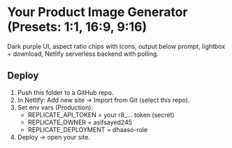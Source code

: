 # Your Product Image Generator (Presets: 1:1, 16:9, 9:16)

Dark purple UI, aspect ratio chips with icons, output below prompt, lightbox + download, Netlify serverless backend with polling.

## Deploy
1. Push this folder to a GitHub repo.
2. In Netlify: Add new site → Import from Git (select this repo).
3. Set env vars (Production):
   - REPLICATE_API_TOKEN = your r8_... token (secret)
   - REPLICATE_OWNER = asifsayed245
   - REPLICATE_DEPLOYMENT = dhaaso-role
4. Deploy → open your site.
